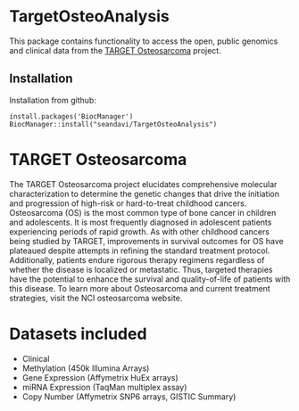 # TargetOsteoAnalysis

This package contains functionality to access the open, public
genomics and clinical data from the [TARGET Osteosarcoma] project.

[TARGET Osteosarcoma]: https://ocg.cancer.gov/programs/target/projects/osteosarcoma

## Installation

Installation from github:

```{r}
install.packages('BiocManager')
BiocManager::install("seandavi/TargetOsteoAnalysis")
```

# TARGET Osteosarcoma

The TARGET Osteosarcoma project elucidates comprehensive molecular
characterization to determine the genetic changes that drive the
initiation and progression of high-risk or hard-to-treat childhood
cancers. Osteosarcoma (OS) is the most common type of bone cancer in children
and adolescents. It is most frequently diagnosed in adolescent
patients experiencing periods of rapid growth. As with other childhood
cancers being studied by TARGET, improvements in survival outcomes for
OS have plateaued despite attempts in refining the standard treatment
protocol. Additionally, patients endure rigorous therapy regimens
regardless of whether the disease is localized or metastatic. Thus,
targeted therapies have the potential to enhance the survival and
quality-of-life of patients with this disease. To learn more about
Osteosarcoma and current treatment strategies, visit the NCI
osteosarcoma website.

# Datasets included

- Clinical
- Methylation (450k Illumina Arrays)
- Gene Expression (Affymetrix HuEx arrays)
- miRNA Expression (TaqMan multiplex assay)
- Copy Number (Affymetrix SNP6 arrays, GISTIC Summary)
